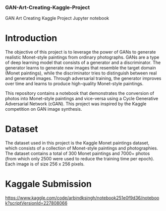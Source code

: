 ### GAN-Art-Creating-Kaggle-Project
GAN Art Creating Kaggle Project Jupyter notebook


# Introduction

The objective of this project is to leverage the power of GANs to generate realistic Monet-style paintings from ordinary photographs. GANs are a type of deep learning model that consists of a generator and a discriminator. The generator learns to generate new images that resemble the target domain (Monet paintings), while the discriminator tries to distinguish between real and generated images. Through adversarial training, the generator improves over time and learns to produce high-quality Monet-style paintings.

This repository contains a notebook that demonstrates the conversion of photos into Monet-style paintings and vice-versa using a Cycle Generative Adversarial Network (cGAN). This project was inspired by the Kaggle competition on GAN image synthesis.

# Dataset

The dataset used in this project is the Kaggle Monet paintings dataset, which consists of a collection of Monet-style paintings and photographies. The dataset contains a total of 300 Monet paintings and 7000+ photos (from which only 2500 were used to reduce the training time per epoch). Each image is of size 256 x 256 pixels.


# Kaggale Submission

https://www.kaggle.com/code/arbindksingh/notebook251e0f9d36/notebook?scriptVersionId=227808066
